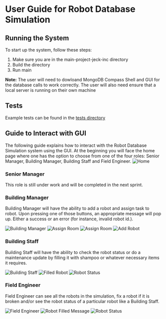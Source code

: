 # User Guide for Robot Database Simulation

## Running the System
To start up the system, follow these steps:
1. Make sure you are in the main-project-jeck-inc directory
2. Build the directory
3. Run main

**Note:** The user will need to dowloand MongoDB Compass Shell and GUI for the database calls to work correctly. The user will also need ensure that a local server is running on their own machine 

## Tests
Example tests can be found in the [tests directory](../../tests)

## Guide to Interact with GUI
The following guide explains how to interact with the Robot Database Simulation system using the GUI. At the beginning you will face the home page where one has the option to choose from one of the four roles: Senior Manager, Building Manager, Building Staff and Field Engineer.
![Home](./imgs/home.png)

### Senior Manager
This role is still under work and will be completed in the next sprint. 

### Building Manager
Building Manager will have the ability to add a robot and assign task to robot. Upon pressing one of those buttons, an appropriate message will pop up. Either a success or an error (for instance, invalid robot id.).

![Building Manager](./imgs/bm-before.png)
![Assign Room](./imgs/assign-fail.png)
![Assign Room](./imgs/assign-pass.png)
![Add  Robot](./imgs/add-robot-success-msg.png)


### Building Staff
Building Staff will have the ability to check the robot status or do a maintenance update by filling it with shampoo or whatever necessary items it requires. 

![Building Staff](./imgs/bs.png)
![Filled Robot](./imgs/robot-filled.png)
![Robot Status](./imgs/robot-status.png)

### Field Engineer
Field Engineer can see all the robots in the simulation, fix a robot if it is broken and/or see the robot status of a particular robot like a Building Staff.

![Field Engineer](./imgs/fe.png)
![Robot Filled Message](./imgs/robot-filled.png)
![Robot Status](./imgs/robot-status.png)


